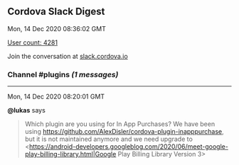 ## Cordova Slack Digest
Mon, 14 Dec 2020 08:36:02 GMT

[User count: 4281](https://cordova.slack.com/)


Join the conversation at [slack.cordova.io](http://slack.cordova.io/)

### __Channel #plugins__ _(1 messages)_
---

Mon, 14 Dec 2020 08:20:01 GMT

__@lukas__ says 
> Which plugin are you using for In App Purchases? We have been using <https://github.com/AlexDisler/cordova-plugin-inapppurchase>, but it is not maintained anymore and we need upgrade to <https://android-developers.googleblog.com/2020/06/meet-google-play-billing-library.html|Google Play Billing Library Version 3>
> 
